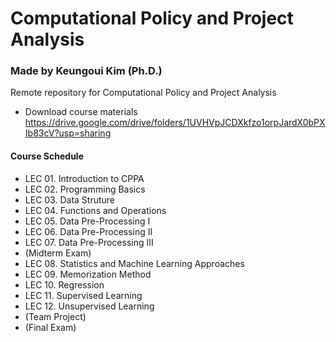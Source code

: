 # Computational Policy and Project Analysis
### Made by Keungoui Kim (Ph.D.)
Remote repository for Computational Policy and Project Analysis

- Download course materials
  https://drive.google.com/drive/folders/1UVHVpJCDXkfzo1orpJardX0bPXIb83cV?usp=sharing

#### Course Schedule
- LEC 01. Introduction to CPPA
- LEC 02. Programming Basics
- LEC 03. Data Struture
- LEC 04. Functions and Operations
- LEC 05. Data Pre-Processing I
- LEC 06. Data Pre-Processing II
- LEC 07. Data Pre-Processing III
- (Midterm Exam)
- LEC 08. Statistics and Machine Learning Approaches
- LEC 09. Memorization Method
- LEC 10. Regression
- LEC 11. Supervised Learning 
- LEC 12. Unsupervised Learning 
- (Team Project)
- (Final Exam)
